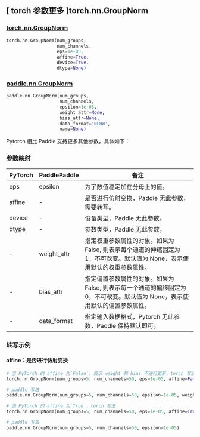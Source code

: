 ## [ torch 参数更多 ]torch.nn.GroupNorm
### [torch.nn.GroupNorm](https://pytorch.org/docs/stable/generated/torch.nn.GroupNorm.html?highlight=groupnorm#torch.nn.GroupNorm)

```python
torch.nn.GroupNorm(num_groups,
                   num_channels,
                   eps=1e-05,
                   affine=True,
                   device=True,
                   dtype=None)
```

### [paddle.nn.GroupNorm](https://www.paddlepaddle.org.cn/documentation/docs/zh/develop/api/paddle/nn/GroupNorm_cn.html#groupnorm)

```python
paddle.nn.GroupNorm(num_groups,
                    num_channels,
                    epsilon=1e-05,
                    weight_attr=None,
                    bias_attr=None,
                    data_format='NCHW',
                    name=None)
```

Pytorch 相比 Paddle 支持更多其他参数，具体如下：

### 参数映射
| PyTorch       | PaddlePaddle | 备注                                                   |
| ------------- | ------------ | ------------------------------------------------------ |
| eps           | epsilon      | 为了数值稳定加在分母上的值。                                     |
| affine        | -            | 是否进行仿射变换，Paddle 无此参数，需要转写。         |
| device        | -            | 设备类型，Paddle 无此参数。         |
| dtype         | -            | 参数类型，Paddle 无此参数。         |
| -             | weight_attr  | 指定权重参数属性的对象。如果为 False, 则表示每个通道的伸缩固定为 1，不可改变。默认值为 None，表示使用默认的权重参数属性。 |
| -             | bias_attr    | 指定偏置参数属性的对象。如果为 False, 则表示每一个通道的偏移固定为 0，不可改变。默认值为 None，表示使用默认的偏置参数属性。 |
| -             | data_format  | 指定输入数据格式，Pytorch 无此参数，Paddle 保持默认即可。 |

### 转写示例
#### affine：是否进行仿射变换
```python
# 当 PyTorch 的 affine 为`False`，表示 weight 和 bias 不进行更新，torch 写法
torch.nn.GroupNorm(num_groups=5, num_channels=50, eps=1e-05, affine=False)

# paddle 写法
paddle.nn.GroupNorm(num_groups=5, num_channels=50, epsilon=1e-05, weight_attr=False, bias_attr=False)

# 当 PyTorch 的 affine 为`True`，torch 写法
torch.nn.GroupNorm(num_groups=5, num_channels=50, eps=1e-05, affine=True)

# paddle 写法
paddle.nn.GroupNorm(num_groups=5, num_channels=50, epsilon=1e-05)
```
